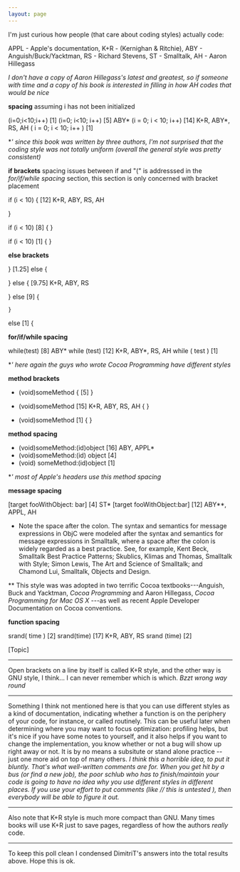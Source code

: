 ```yaml
---
layout: page
---
```


I'm just curious how people (that care about coding styles) actually code:

APPL - Apple's documentation, K+R - (Kernighan & Ritchie), ABY - Anguish/Buck/Yacktman, RS - Richard Stevens, ST - Smalltalk, AH - Aaron Hillegass

*I don't have a copy  of Aaron Hillegass's latest and greatest, so if someone with time and a copy of his book is interested in filling in how AH codes that would be nice*

**spacing** assuming     i has not been initialized
    
(i=0;i<10;i++)         [1]
(i=0; i<10; i++)       [5]    ABY*
(i = 0; i < 10; i++)   [14]    K+R, ABY*, RS, AH
( i = 0; i < 10; i++ ) [1]


**' since this book was written by three authors, I'm not surprised that the coding style was not totally uniform (overall the general style was pretty consistent)*

**if brackets** spacing issues between     if and "(" is addresssed in the *for/if/while spacing* section, this section is only concerned with bracket placement
    
if (i < 10) {                [12]    K+R, ABY, RS, AH

}            

if (i < 10)                  [8]
{
}

if (i < 10)                  [1]
    {
    }


**else brackets**
    
}                              [1.25]
else {

} else {                       [9.75]    K+R, ABY, RS

}
else                           [9]
{          

    }
else                           [1]
    {


**for/if/while spacing**
    
while(test)                  [8]    ABY*
while (test)                [12]    K+R, ABY*, RS, AH
while ( test )              [1]


**' here again the guys who wrote Cocoa Programming have different styles*

**method brackets**
    
- (void)someMethod {          [5]
}

- (void)someMethod            [15]    K+R, ABY, RS, AH
{
}

- (void)someMethod            [1]
    {
    }



**method spacing**
    
- (void)someMethod:(id)object        [16]    ABY, APPL* 
- (void)someMethod:(id) object       [4]
- (void) someMethod:(id)object       [1]


**' most of Apple's headers use this method spacing*

**message spacing**

    
[target fooWithObject: bar]             [4]     ST*
[target fooWithObject:bar]              [12]     ABY**, APPL, AH

* Note the space after the colon.  The syntax and semantics for message expressions in ObjC were modeled after the syntax and semantics for message expressions in Smalltalk, where a space after the colon is widely regarded as a best practice.  See, for example, Kent Beck, Smalltalk Best Practice Patterns; Skublics, Klimas and Thomas, Smalltalk with Style; Simon Lewis, The Art and Science of Smalltalk; and Chamond Lui, Smalltalk, Objects and Design.

** This style was was adopted in two terrific Cocoa textbooks---Anguish, Buck and Yacktman, *Cocoa Programming* and Aaron Hillegass, *Cocoa Programming for Mac OS X* ---as well as recent Apple Developer Documentation on Cocoa conventions.

**function spacing**
    
srand( time )                                    [2]
srand(time)                                      [17]    K+R, ABY, RS
srand (time)                                     [2]


[Topic]

----

Open brackets on a line by itself is called K+R style, and the other way is GNU style, I think... I can never remember which is which. *Bzzt wrong way round*

----
Something I think not mentioned here is that you can use different styles as a kind of documentation, indicating whether a function is on the periphery of your code, for instance, or called routinely.  This can be useful later when determining where you may want to focus optimization: profiling helps, but it's nice if you have some notes to yourself, and it also helps if you want to change the implementation, you know whether or not a bug will show up right away or not.  It is by no means a subsitute or stand alone practice -- just one more aid on top of many others.
*I think this a horrible idea, to put it bluntly.  That's what well-written comments are for.  When you get hit by a bus (or find a new job), the poor schlub who has to finish/maintain your code is going to have no idea why you use different styles in different places.  If you use your effort to put comments (like  // this is untested ), then everybody will be able to figure it out.*

----

Also note that K+R style is much more compact than GNU. Many times books will use K+R just to save pages, regardless of how the authors *really* code.

----

To keep this poll clean I condensed DimitriT's answers into the total results above. Hope this is ok.
